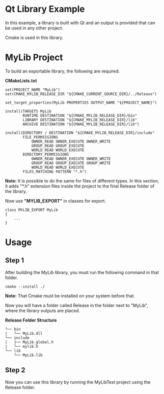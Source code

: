 
# Qt Library Example

In this example, a library is built with Qt and an output is provided that can be used in any other project.

Cmake is used in this library.


# MyLib Project

To build an exportable library, the following are required.

**CMakeLists.txt**

```
set(PROJECT_NAME "MyLib")
set(CMAKE_MYLIB_RELEASE_DIR "${CMAKE_CURRENT_SOURCE_DIR}/../Release")
```

```
set_target_properties(MyLib PROPERTIES OUTPUT_NAME "${PROJECT_NAME}")

install(TARGETS MyLib
        RUNTIME DESTINATION "${CMAKE_MYLIB_RELEASE_DIR}/bin"
        LIBRARY DESTINATION "${CMAKE_MYLIB_RELEASE_DIR}/lib"
        ARCHIVE DESTINATION "${CMAKE_MYLIB_RELEASE_DIR}/lib")

install(DIRECTORY / DESTINATION "${CMAKE_MYLIB_RELEASE_DIR}/include"
        FILE_PERMISSIONS
            OWNER_READ OWNER_EXECUTE OWNER_WRITE
            GROUP_READ GROUP_EXECUTE
            WORLD_READ WORLD_EXECUTE
        DIRECTORY_PERMISSIONS
            OWNER_READ OWNER_EXECUTE OWNER_WRITE
            GROUP_READ GROUP_EXECUTE GROUP_WRITE
            WORLD_READ WORLD_EXECUTE
        FILES_MATCHING PATTERN "*.h")
```

**Note:** It is possible to do the same for files of different types.
In this section, it adds "*.h" extension files inside the project to the final Release folder of the library.


Now use **"MYLIB_EXPORT"** in classes for export.

```
class MYLIB_EXPORT MyLib
{
    ...
}
```
# Usage

## **Step 1**

After building the MyLib library, you must run the following command in that folder.


```command
cmake --install ./
```

**Note:** That Cmake must be installed on your system before that.

Now you will have a folder called Release in the folder next to "MyLib", where the library outputs are placed.

**Release Folder Structure**
```
└── bin
|   └── MyLib.dll
└── include
|   ├── MyLib_global.h
|   └── mylib.h
└── lib
    └── MyLib.lib
```

## **Step 2**

Now you can use this library by running the MyLibTest project using the Release folder.